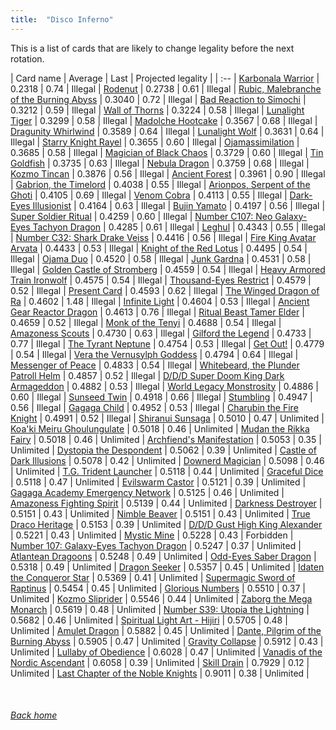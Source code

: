 ```yaml
---
title:  "Disco Inferno"
---
```


This is a list of cards that are likely to change legality before the next rotation.

| Card name | Average | Last | Projected legality |
| :-- |
[Karbonala Warrior](https://db.ygoprodeck.com/card/?search=Karbonala%20Warrior) | 0.2318 | 0.74 | Illegal |
[Rodenut](https://db.ygoprodeck.com/card/?search=Rodenut) | 0.2738 | 0.61 | Illegal |
[Rubic, Malebranche of the Burning Abyss](https://db.ygoprodeck.com/card/?search=Rubic,%20Malebranche%20of%20the%20Burning%20Abyss) | 0.3040 | 0.72 | Illegal |
[Bad Reaction to Simochi](https://db.ygoprodeck.com/card/?search=Bad%20Reaction%20to%20Simochi) | 0.3212 | 0.59 | Illegal |
[Wall of Thorns](https://db.ygoprodeck.com/card/?search=Wall%20of%20Thorns) | 0.3224 | 0.58 | Illegal |
[Lunalight Tiger](https://db.ygoprodeck.com/card/?search=Lunalight%20Tiger) | 0.3299 | 0.58 | Illegal |
[Madolche Hootcake](https://db.ygoprodeck.com/card/?search=Madolche%20Hootcake) | 0.3567 | 0.68 | Illegal |
[Dragunity Whirlwind](https://db.ygoprodeck.com/card/?search=Dragunity%20Whirlwind) | 0.3589 | 0.64 | Illegal |
[Lunalight Wolf](https://db.ygoprodeck.com/card/?search=Lunalight%20Wolf) | 0.3631 | 0.64 | Illegal |
[Starry Knight Rayel](https://db.ygoprodeck.com/card/?search=Starry%20Knight%20Rayel) | 0.3655 | 0.60 | Illegal |
[Ojamassimilation](https://db.ygoprodeck.com/card/?search=Ojamassimilation) | 0.3685 | 0.58 | Illegal |
[Magician of Black Chaos](https://db.ygoprodeck.com/card/?search=Magician%20of%20Black%20Chaos) | 0.3729 | 0.60 | Illegal |
[Tin Goldfish](https://db.ygoprodeck.com/card/?search=Tin%20Goldfish) | 0.3735 | 0.63 | Illegal |
[Nebula Dragon](https://db.ygoprodeck.com/card/?search=Nebula%20Dragon) | 0.3759 | 0.68 | Illegal |
[Kozmo Tincan](https://db.ygoprodeck.com/card/?search=Kozmo%20Tincan) | 0.3876 | 0.56 | Illegal |
[Ancient Forest](https://db.ygoprodeck.com/card/?search=Ancient%20Forest) | 0.3961 | 0.90 | Illegal |
[Gabrion, the Timelord](https://db.ygoprodeck.com/card/?search=Gabrion,%20the%20Timelord) | 0.4038 | 0.55 | Illegal |
[Arionpos, Serpent of the Ghoti](https://db.ygoprodeck.com/card/?search=Arionpos,%20Serpent%20of%20the%20Ghoti) | 0.4105 | 0.69 | Illegal |
[Venom Cobra](https://db.ygoprodeck.com/card/?search=Venom%20Cobra) | 0.4113 | 0.55 | Illegal |
[Dark-Eyes Illusionist](https://db.ygoprodeck.com/card/?search=Dark-Eyes%20Illusionist) | 0.4164 | 0.63 | Illegal |
[Bujin Yamato](https://db.ygoprodeck.com/card/?search=Bujin%20Yamato) | 0.4197 | 0.56 | Illegal |
[Super Soldier Ritual](https://db.ygoprodeck.com/card/?search=Super%20Soldier%20Ritual) | 0.4259 | 0.60 | Illegal |
[Number C107: Neo Galaxy-Eyes Tachyon Dragon](https://db.ygoprodeck.com/card/?search=Number%20C107:%20Neo%20Galaxy-Eyes%20Tachyon%20Dragon) | 0.4285 | 0.61 | Illegal |
[Leghul](https://db.ygoprodeck.com/card/?search=Leghul) | 0.4343 | 0.55 | Illegal |
[Number C32: Shark Drake Veiss](https://db.ygoprodeck.com/card/?search=Number%20C32:%20Shark%20Drake%20Veiss) | 0.4416 | 0.56 | Illegal |
[Fire King Avatar Arvata](https://db.ygoprodeck.com/card/?search=Fire%20King%20Avatar%20Arvata) | 0.4433 | 0.53 | Illegal |
[Knight of the Red Lotus](https://db.ygoprodeck.com/card/?search=Knight%20of%20the%20Red%20Lotus) | 0.4495 | 0.54 | Illegal |
[Ojama Duo](https://db.ygoprodeck.com/card/?search=Ojama%20Duo) | 0.4520 | 0.58 | Illegal |
[Junk Gardna](https://db.ygoprodeck.com/card/?search=Junk%20Gardna) | 0.4531 | 0.58 | Illegal |
[Golden Castle of Stromberg](https://db.ygoprodeck.com/card/?search=Golden%20Castle%20of%20Stromberg) | 0.4559 | 0.54 | Illegal |
[Heavy Armored Train Ironwolf](https://db.ygoprodeck.com/card/?search=Heavy%20Armored%20Train%20Ironwolf) | 0.4575 | 0.54 | Illegal |
[Thousand-Eyes Restrict](https://db.ygoprodeck.com/card/?search=Thousand-Eyes%20Restrict) | 0.4579 | 0.52 | Illegal |
[Present Card](https://db.ygoprodeck.com/card/?search=Present%20Card) | 0.4593 | 0.62 | Illegal |
[The Winged Dragon of Ra](https://db.ygoprodeck.com/card/?search=The%20Winged%20Dragon%20of%20Ra) | 0.4602 | 1.48 | Illegal |
[Infinite Light](https://db.ygoprodeck.com/card/?search=Infinite%20Light) | 0.4604 | 0.53 | Illegal |
[Ancient Gear Reactor Dragon](https://db.ygoprodeck.com/card/?search=Ancient%20Gear%20Reactor%20Dragon) | 0.4613 | 0.76 | Illegal |
[Ritual Beast Tamer Elder](https://db.ygoprodeck.com/card/?search=Ritual%20Beast%20Tamer%20Elder) | 0.4659 | 0.52 | Illegal |
[Monk of the Tenyi](https://db.ygoprodeck.com/card/?search=Monk%20of%20the%20Tenyi) | 0.4688 | 0.54 | Illegal |
[Amazoness Scouts](https://db.ygoprodeck.com/card/?search=Amazoness%20Scouts) | 0.4730 | 0.63 | Illegal |
[Gilford the Legend](https://db.ygoprodeck.com/card/?search=Gilford%20the%20Legend) | 0.4733 | 0.77 | Illegal |
[The Tyrant Neptune](https://db.ygoprodeck.com/card/?search=The%20Tyrant%20Neptune) | 0.4754 | 0.53 | Illegal |
[Get Out!](https://db.ygoprodeck.com/card/?search=Get%20Out!) | 0.4779 | 0.54 | Illegal |
[Vera the Vernusylph Goddess](https://db.ygoprodeck.com/card/?search=Vera%20the%20Vernusylph%20Goddess) | 0.4794 | 0.64 | Illegal |
[Messenger of Peace](https://db.ygoprodeck.com/card/?search=Messenger%20of%20Peace) | 0.4833 | 0.54 | Illegal |
[Whitebeard, the Plunder Patroll Helm](https://db.ygoprodeck.com/card/?search=Whitebeard,%20the%20Plunder%20Patroll%20Helm) | 0.4857 | 0.52 | Illegal |
[D/D/D Super Doom King Dark Armageddon](https://db.ygoprodeck.com/card/?search=D/D/D%20Super%20Doom%20King%20Dark%20Armageddon) | 0.4882 | 0.53 | Illegal |
[World Legacy Monstrosity](https://db.ygoprodeck.com/card/?search=World%20Legacy%20Monstrosity) | 0.4886 | 0.60 | Illegal |
[Sunseed Twin](https://db.ygoprodeck.com/card/?search=Sunseed%20Twin) | 0.4918 | 0.66 | Illegal |
[Stumbling](https://db.ygoprodeck.com/card/?search=Stumbling) | 0.4947 | 0.56 | Illegal |
[Gagaga Child](https://db.ygoprodeck.com/card/?search=Gagaga%20Child) | 0.4952 | 0.53 | Illegal |
[Charubin the Fire Knight](https://db.ygoprodeck.com/card/?search=Charubin%20the%20Fire%20Knight) | 0.4991 | 0.52 | Illegal |
[Shiranui Sunsaga](https://db.ygoprodeck.com/card/?search=Shiranui%20Sunsaga) | 0.5010 | 0.47 | Unlimited |
[Koa'ki Meiru Ghoulungulate](https://db.ygoprodeck.com/card/?search=Koa'ki%20Meiru%20Ghoulungulate) | 0.5018 | 0.46 | Unlimited |
[Mudan the Rikka Fairy](https://db.ygoprodeck.com/card/?search=Mudan%20the%20Rikka%20Fairy) | 0.5018 | 0.46 | Unlimited |
[Archfiend's Manifestation](https://db.ygoprodeck.com/card/?search=Archfiend's%20Manifestation) | 0.5053 | 0.35 | Unlimited |
[Dystopia the Despondent](https://db.ygoprodeck.com/card/?search=Dystopia%20the%20Despondent) | 0.5062 | 0.39 | Unlimited |
[Castle of Dark Illusions](https://db.ygoprodeck.com/card/?search=Castle%20of%20Dark%20Illusions) | 0.5078 | 0.42 | Unlimited |
[Downerd Magician](https://db.ygoprodeck.com/card/?search=Downerd%20Magician) | 0.5098 | 0.46 | Unlimited |
[T.G. Trident Launcher](https://db.ygoprodeck.com/card/?search=T.G.%20Trident%20Launcher) | 0.5118 | 0.44 | Unlimited |
[Graceful Dice](https://db.ygoprodeck.com/card/?search=Graceful%20Dice) | 0.5118 | 0.47 | Unlimited |
[Evilswarm Castor](https://db.ygoprodeck.com/card/?search=Evilswarm%20Castor) | 0.5121 | 0.39 | Unlimited |
[Gagaga Academy Emergency Network](https://db.ygoprodeck.com/card/?search=Gagaga%20Academy%20Emergency%20Network) | 0.5125 | 0.46 | Unlimited |
[Amazoness Fighting Spirit](https://db.ygoprodeck.com/card/?search=Amazoness%20Fighting%20Spirit) | 0.5139 | 0.44 | Unlimited |
[Darkness Destroyer](https://db.ygoprodeck.com/card/?search=Darkness%20Destroyer) | 0.5151 | 0.43 | Unlimited |
[Nimble Beaver](https://db.ygoprodeck.com/card/?search=Nimble%20Beaver) | 0.5151 | 0.43 | Unlimited |
[True Draco Heritage](https://db.ygoprodeck.com/card/?search=True%20Draco%20Heritage) | 0.5153 | 0.39 | Unlimited |
[D/D/D Gust High King Alexander](https://db.ygoprodeck.com/card/?search=D/D/D%20Gust%20High%20King%20Alexander) | 0.5221 | 0.43 | Unlimited |
[Mystic Mine](https://db.ygoprodeck.com/card/?search=Mystic%20Mine) | 0.5228 | 0.43 | Forbidden |
[Number 107: Galaxy-Eyes Tachyon Dragon](https://db.ygoprodeck.com/card/?search=Number%20107:%20Galaxy-Eyes%20Tachyon%20Dragon) | 0.5247 | 0.37 | Unlimited |
[Atlantean Dragoons](https://db.ygoprodeck.com/card/?search=Atlantean%20Dragoons) | 0.5248 | 0.49 | Unlimited |
[Odd-Eyes Saber Dragon](https://db.ygoprodeck.com/card/?search=Odd-Eyes%20Saber%20Dragon) | 0.5318 | 0.49 | Unlimited |
[Dragon Seeker](https://db.ygoprodeck.com/card/?search=Dragon%20Seeker) | 0.5357 | 0.45 | Unlimited |
[Idaten the Conqueror Star](https://db.ygoprodeck.com/card/?search=Idaten%20the%20Conqueror%20Star) | 0.5369 | 0.41 | Unlimited |
[Supermagic Sword of Raptinus](https://db.ygoprodeck.com/card/?search=Supermagic%20Sword%20of%20Raptinus) | 0.5454 | 0.45 | Unlimited |
[Glorious Numbers](https://db.ygoprodeck.com/card/?search=Glorious%20Numbers) | 0.5510 | 0.37 | Unlimited |
[Kozmo Sliprider](https://db.ygoprodeck.com/card/?search=Kozmo%20Sliprider) | 0.5546 | 0.44 | Unlimited |
[Zaborg the Mega Monarch](https://db.ygoprodeck.com/card/?search=Zaborg%20the%20Mega%20Monarch) | 0.5619 | 0.48 | Unlimited |
[Number S39: Utopia the Lightning](https://db.ygoprodeck.com/card/?search=Number%20S39:%20Utopia%20the%20Lightning) | 0.5682 | 0.46 | Unlimited |
[Spiritual Light Art - Hijiri](https://db.ygoprodeck.com/card/?search=Spiritual%20Light%20Art%20-%20Hijiri) | 0.5705 | 0.48 | Unlimited |
[Amulet Dragon](https://db.ygoprodeck.com/card/?search=Amulet%20Dragon) | 0.5882 | 0.45 | Unlimited |
[Dante, Pilgrim of the Burning Abyss](https://db.ygoprodeck.com/card/?search=Dante,%20Pilgrim%20of%20the%20Burning%20Abyss) | 0.5905 | 0.47 | Unlimited |
[Gravity Collapse](https://db.ygoprodeck.com/card/?search=Gravity%20Collapse) | 0.5912 | 0.43 | Unlimited |
[Lullaby of Obedience](https://db.ygoprodeck.com/card/?search=Lullaby%20of%20Obedience) | 0.6028 | 0.47 | Unlimited |
[Vanadis of the Nordic Ascendant](https://db.ygoprodeck.com/card/?search=Vanadis%20of%20the%20Nordic%20Ascendant) | 0.6058 | 0.39 | Unlimited |
[Skill Drain](https://db.ygoprodeck.com/card/?search=Skill%20Drain) | 0.7929 | 0.12 | Unlimited |
[Last Chapter of the Noble Knights](https://db.ygoprodeck.com/card/?search=Last%20Chapter%20of%20the%20Noble%20Knights) | 0.9011 | 0.38 | Unlimited |

<br>

###### [Back home](index)